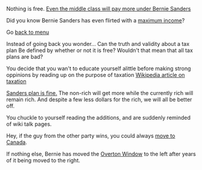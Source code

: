 Nothing is free. [Even the middle class will pay more under Bernie Sanders](http://goo.gl/uZIN0d)

Did you know Bernie Sanders has even flirted with a [maximum income](http://goo.gl/AvGGSv)?

Go [back to menu](../marshmallow.md)

Instead of going back you wonder... Can the truth and validity about a tax plan
Be defined by whether or not it is free? Wouldn't that mean that all tax plans are bad?

You decide that you wan't to educate yourself alittle before making strong oppinions by
reading up on the purpose of taxation [Wikipedia article on taxation](https://en.wikipedia.org/wiki/Tax)

[Sanders plan is fine.](https://berniesanders.com/issues/how-bernie-pays-for-his-proposals/)
The non-rich will get more while the currently rich will remain rich.
And despite a few less dollars for the rich, we will all be better off.

You chuckle to yourself reading the additions, and are suddenly reminded of wiki talk pages.

Hey, if the guy from the other party wins, you could always [move to Canada](../Canada/Canada.md).

If nothing else, Bernie has moved the [Overton Window](../overton-window/overton-window.md) to the left after years of it being moved to the right. 